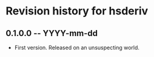 # Revision history for hsderiv

## 0.1.0.0 -- YYYY-mm-dd

* First version. Released on an unsuspecting world.
